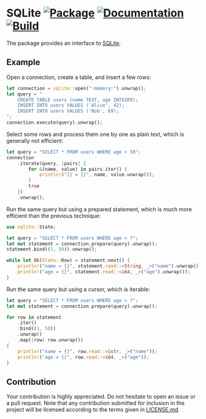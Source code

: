 # SQLite [![Package][package-img]][package-url] [![Documentation][documentation-img]][documentation-url] [![Build][build-img]][build-url]

The package provides an interface to [SQLite].

## Example

Open a connection, create a table, and insert a few rows:

```rust
let connection = sqlite::open(":memory:").unwrap();
let query = "
    CREATE TABLE users (name TEXT, age INTEGER);
    INSERT INTO users VALUES ('Alice', 42);
    INSERT INTO users VALUES ('Bob', 69);
";
connection.execute(query).unwrap();
```

Select some rows and process them one by one as plain text, which is generally
not efficient:

```rust
let query = "SELECT * FROM users WHERE age > 50";
connection
    .iterate(query, |pairs| {
        for &(name, value) in pairs.iter() {
            println!("{} = {}", name, value.unwrap());
        }
        true
    })
    .unwrap();
```

Run the same query but using a prepared statement, which is much more efficient
than the previous technique:

```rust
use sqlite::State;

let query = "SELECT * FROM users WHERE age > ?";
let mut statement = connection.prepare(query).unwrap();
statement.bind((1, 50)).unwrap();

while let Ok(State::Row) = statement.next() {
    println!("name = {}", statement.read::<String, _>("name").unwrap());
    println!("age = {}", statement.read::<i64, _>("age").unwrap());
}
```

Run the same query but using a cursor, which is iterable:

```rust
let query = "SELECT * FROM users WHERE age > ?";
let mut statement = connection.prepare(query).unwrap();

for row in statement
    .iter()
    .bind((1, 50))
    .unwrap()
    .map(|row| row.unwrap())
{
    println!("name = {}", row.read::<&str, _>("name"));
    println!("age = {}", row.read::<i64, _>("age"));
}
```

## Contribution

Your contribution is highly appreciated. Do not hesitate to open an issue or a
pull request. Note that any contribution submitted for inclusion in the project
will be licensed according to the terms given in [LICENSE.md](LICENSE.md).

[SQLite]: https://www.sqlite.org

[build-img]: https://github.com/stainless-steel/sqlite/workflows/build/badge.svg
[build-url]: https://github.com/stainless-steel/sqlite/actions/workflows/build.yml
[documentation-img]: https://docs.rs/sqlite/badge.svg
[documentation-url]: https://docs.rs/sqlite
[package-img]: https://img.shields.io/crates/v/sqlite.svg
[package-url]: https://crates.io/crates/sqlite
